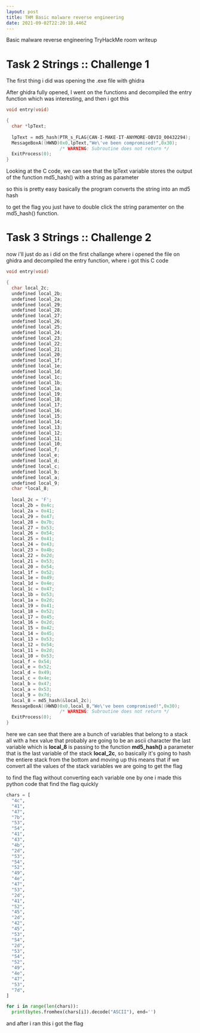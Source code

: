 ```yaml
---
layout: post
title: THM Basic malware reverse engineering
date: 2021-09-02T22:20:18.446Z
---
```

Basic malware reverse engineering TryHackMe room writeup

# Task 2 Strings :: Challenge 1

The first thing i did was opening the .exe file with ghidra

After ghidra fully opened, I went on the functions and decompiled the entry function which was interesting, and then i got this

```c
void entry(void)

{
  char *lpText;
  
  lpText = md5_hash(PTR_s_FLAG{CAN-I-MAKE-IT-ANYMORE-OBVIO_00432294);
  MessageBoxA((HWND)0x0,lpText,"We\'ve been compromised!",0x30);
                    /* WARNING: Subroutine does not return */
  ExitProcess(0);
}
```

Looking at the C code, we can see that the lpText variable stores the output of the function md5_hash() with a string as parameter

so this is pretty easy basically the program converts the string into an md5 hash

to get the flag you just have to double click the string paramenter on the md5_hash() function.

# Task 3 Strings :: Challenge 2

now i'll just do as i did on the first challange where i opened the file on ghidra and decompiled the entry function, where i got this C code

```c
void entry(void)

{
  char local_2c;
  undefined local_2b;
  undefined local_2a;
  undefined local_29;
  undefined local_28;
  undefined local_27;
  undefined local_26;
  undefined local_25;
  undefined local_24;
  undefined local_23;
  undefined local_22;
  undefined local_21;
  undefined local_20;
  undefined local_1f;
  undefined local_1e;
  undefined local_1d;
  undefined local_1c;
  undefined local_1b;
  undefined local_1a;
  undefined local_19;
  undefined local_18;
  undefined local_17;
  undefined local_16;
  undefined local_15;
  undefined local_14;
  undefined local_13;
  undefined local_12;
  undefined local_11;
  undefined local_10;
  undefined local_f;
  undefined local_e;
  undefined local_d;
  undefined local_c;
  undefined local_b;
  undefined local_a;
  undefined local_9;
  char *local_8;
  
  local_2c = 'F';
  local_2b = 0x4c;
  local_2a = 0x41;
  local_29 = 0x47;
  local_28 = 0x7b;
  local_27 = 0x53;
  local_26 = 0x54;
  local_25 = 0x41;
  local_24 = 0x43;
  local_23 = 0x4b;
  local_22 = 0x2d;
  local_21 = 0x53;
  local_20 = 0x54;
  local_1f = 0x52;
  local_1e = 0x49;
  local_1d = 0x4e;
  local_1c = 0x47;
  local_1b = 0x53;
  local_1a = 0x2d;
  local_19 = 0x41;
  local_18 = 0x52;
  local_17 = 0x45;
  local_16 = 0x2d;
  local_15 = 0x42;
  local_14 = 0x45;
  local_13 = 0x53;
  local_12 = 0x54;
  local_11 = 0x2d;
  local_10 = 0x53;
  local_f = 0x54;
  local_e = 0x52;
  local_d = 0x49;
  local_c = 0x4e;
  local_b = 0x47;
  local_a = 0x53;
  local_9 = 0x7d;
  local_8 = md5_hash(&local_2c);
  MessageBoxA((HWND)0x0,local_8,"We\'ve been compromised!",0x30);
                    /* WARNING: Subroutine does not return */
  ExitProcess(0);
}
```

here we can see that there are a bunch of variables that belong to a stack all with a hex value that probably are going to be an ascii character
the last variable which is **local_8** is passing to the function **md5_hash()** a parameter that is the last variable of the stack **local_2c**, so basically it's going to hash the entiere stack from the bottom and moving up
this means that if we convert all the values of the stack variables we are going to get the flag

to find the flag without converting each variable one by one i made this python code that find the flag quickly

```python
chars = [
  "4c",
  "41",
  "47",
  "7b",
  "53",
  "54",
  "41",
  "43",
  "4b",
  "2d",
  "53",
  "54",
  "52",
  "49",
  "4e",
  "47",
  "53",
  "2d",
  "41",
  "52",
  "45",
  "2d",
  "42",
  "45",
  "53",
  "54",
  "2d",
  "53",
  "54",
  "52",
  "49",
  "4e",
  "47",
  "53",
  "7d",
]

for i in range(len(chars)):
  print(bytes.fromhex(chars[i]).decode("ASCII"), end='')
```

and after i ran this i got the flag